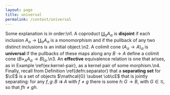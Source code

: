 ```yaml
---
layout: page
title: universal
permalink: /context/universal
---
```

Some explanation is in order:\n1. A coproduct $\coprod_\alpha A_\alpha$ is **disjoint** if each inclusion $A_\alpha \to \coprod_\alpha A_\alpha$ is a monomorphism and if the pullback of any two distinct inclusions is an initial object.\n2. A colimit cone $(A_\alpha \to A)_\alpha$ is **universal** if the pullbacks of these maps along any $B \to A$ define a colimit cone $(B \times_A A_\alpha \to B)_\alpha$.\n3. An **effective** equivalence relation is one that arises, as in Example \ref{ex:kernel-pair}, as a kernel pair of some morphism.\n4. Finally, recall from Definition \ref{defn:separator} that a **separating set** for $\cE$ is a set of objects $\mathcal{G} \subset \ob\cE$ that is jointly separating: for any $f,g \colon B \rightrightarrows A$ with $f \neq g$ there is some $h \colon G \to B$, with $G \in \mathcal{G}$, so that $fh \neq gh$.
